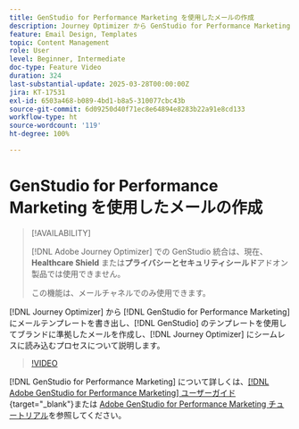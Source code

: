```yaml
---
title: GenStudio for Performance Marketing を使用したメールの作成
description: Journey Optimizer から GenStudio for Performance Marketing にメールテンプレートを書き出し、GenStudio のテンプレートを使用してブランドに準拠したメールを作成し、Journey Optimizer にシームレスに読み込むプロセスについて説明します。
feature: Email Design, Templates
topic: Content Management
role: User
level: Beginner, Intermediate
doc-type: Feature Video
duration: 324
last-substantial-update: 2025-03-28T00:00:00Z
jira: KT-17531
exl-id: 6503a468-b089-4bd1-b8a5-310077cbc43b
source-git-commit: 6d09250d40f71ec8e64894e8283b22a91e8cd133
workflow-type: ht
source-wordcount: '119'
ht-degree: 100%

---
```


# GenStudio for Performance Marketing を使用したメールの作成

>[!AVAILABILITY]
>
>[!DNL Adobe Journey Optimizer] での GenStudio 統合は、現在、**Healthcare Shield** または&#x200B;**プライバシーとセキュリティシールド**&#x200B;アドオン製品では使用できません。
>
>この機能は、メールチャネルでのみ使用できます。

[!DNL Journey Optimizer] から [!DNL GenStudio for Performance Marketing] にメールテンプレートを書き出し、[!DNL GenStudio] のテンプレートを使用してブランドに準拠したメールを作成し、[!DNL Journey Optimizer] にシームレスに読み込むプロセスについて説明します。

>[!VIDEO](https://video.tv.adobe.com/v/3456038/?learn=on&enablevpops)

[!DNL GenStudio for Performance Marketing] について詳しくは、[[!DNL Adobe GenStudio for Performance Marketing] ユーザーガイド](https://experienceleague.adobe.com/ja/docs/genstudio-for-performance-marketing/user-guide/home){target="_blank"}または [Adobe GenStudio for Performance Marketing チュートリアル](https://experienceleague.adobe.com/ja/docs/genstudio-for-performance-marketing-learn/tutorials/overview)を参照してください。
